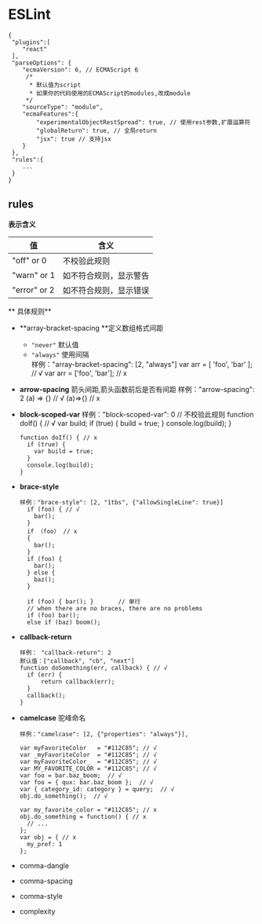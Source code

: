 # ESLint

```
{
 "plugins":[
    "react"
 ],
 "parseOptions": {
    "ecmaVersion": 6, // ECMAScript 6
     /*
      * 默认值为script 
      * 如果你的代码使用的ECMAScript的modules,改成module
     */
    "sourceType": "module",
    "ecmaFeatures":{
        "experimentalObjectRestSpread": true, // 使用rest参数,扩展运算符
        "globalReturn": true, // 全局return
        "jsx": true // 支持jsx
    }
 },
 "rules":{
    ...
 }
}
```
## rules


**表示含义**

| 值 | 含义 |
| -- | -- |
| "off" or 0 | 不校验此规则 |
| "warn" or 1 | 如不符合规则，显示警告 |
| "error" or 2 | 如不符合规则，显示错误|

** 具体规则**
* **array-bracket-spacing **定义数组格式间距
    * `"never"` 默认值
    * `"always"` 使用间隔    
          样例："array-bracket-spacing": [2, "always"]
          var arr = [ 'foo', 'bar' ];  // √ 
          var arr = ['foo', 'bar'];  // x          
* **arrow-spacing** 箭头间距,箭头函数前后是否有间距
      样例："arrow-spacing": 2
      (a) => {} // √
      (a)=>{} // x      
* **block-scoped-var** 
      样例："block-scoped-var": 0  // 不校验此规则
      function doIf() { // √
        var build;
        if (true) {
          build = true;
        }
        console.log(build);
      }
      
      function doIf() { // x
        if (true) {
          var build = true;
        }
        console.log(build);
      }
     
* **brace-style** 

      样例："brace-style": [2, "1tbs", {"allowSingleLine": true}]
        if (foo) { // √
          bar();
        }
        if （foo） // x
        {
          bar();
        }
        if (foo) {
          bar();
        } else {
          baz();
        }

        if (foo) { bar(); }       // 单行
        // when there are no braces, there are no problems
        if (foo) bar();
        else if (baz) boom();
            
* **callback-return**

      样例： "callback-return": 2
      默认值：["callback", "cb", "next"]
      function doSomething(err, callback) { // √
        if (err) {
            return callback(err);
        }
        callback();
      }
      
* **camelcase**  驼峰命名

      样例："camelcase": [2, {"properties": "always"}],

      var myFavoriteColor   = "#112C85"; // √      
      var _myFavoriteColor  = "#112C85"; // √
      var myFavoriteColor_  = "#112C85"; // √
      var MY_FAVORITE_COLOR = "#112C85"; // √
      var foo = bar.baz_boom;  // √
      var foo = { qux: bar.baz_boom };  // √
      var { category_id: category } = query;  // √
      obj.do_something();  // √
      
      var my_favorite_color = "#112C85"; // x
      obj.do_something = function() { // x
        // ...
      };
      var obj = { // x
        my_pref: 1
      };
      
      
* comma-dangle
* comma-spacing
* comma-style
* complexity
      
   
        
    

